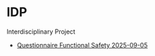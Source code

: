 # IDP
Interdisciplinary Project

- [Questionnaire Functional Safety 2025-09-05](./Questionnaire/README.md)
